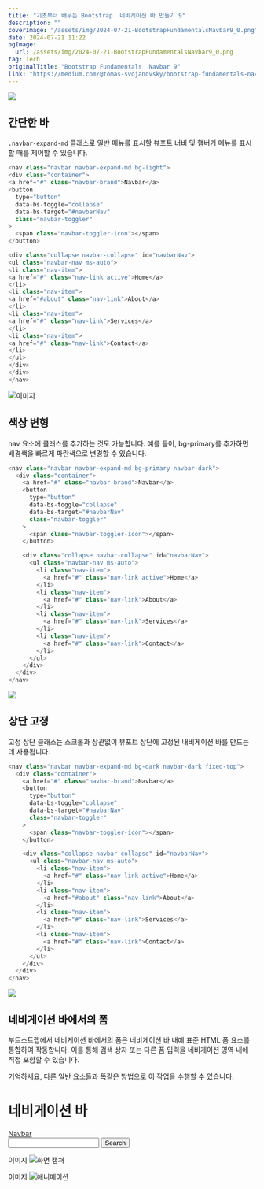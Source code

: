 ```yaml
---
title: "기초부터 배우는 Bootstrap  네비게이션 바 만들기 9"
description: ""
coverImage: "/assets/img/2024-07-21-BootstrapFundamentalsNavbar9_0.png"
date: 2024-07-21 11:22
ogImage: 
  url: /assets/img/2024-07-21-BootstrapFundamentalsNavbar9_0.png
tag: Tech
originalTitle: "Bootstrap Fundamentals  Navbar 9"
link: "https://medium.com/@tomas-svojanovsky/bootstrap-fundamentals-navbar-9-54187ff0f604"
---
```



<img src="/assets/img/2024-07-21-BootstrapFundamentalsNavbar9_0.png" />

## 간단한 바

`.navbar-expand-md` 클래스로 일반 메뉴를 표시할 뷰포트 너비 및 햄버거 메뉴를 표시할 때를 제어할 수 있습니다.

```js
<nav class="navbar navbar-expand-md bg-light">
<div class="container">
<a href="#" class="navbar-brand">Navbar</a>
<button
  type="button"
  data-bs-toggle="collapse"
  data-bs-target="#navbarNav"
  class="navbar-toggler"
>
  <span class="navbar-toggler-icon"></span>
</button>

<div class="collapse navbar-collapse" id="navbarNav">
<ul class="navbar-nav ms-auto">
<li class="nav-item">
<a href="#" class="nav-link active">Home</a>
</li>
<li class="nav-item">
<a href="#about" class="nav-link">About</a>
</li>
<li class="nav-item">
<a href="#" class="nav-link">Services</a>
</li>
<li class="nav-item">
<a href="#" class="nav-link">Contact</a>
</li>
</ul>
</div>
</div>
</nav>
```

<div class="content-ad"></div>


![이미지](/assets/img/2024-07-21-BootstrapFundamentalsNavbar9_1.png)

## 색상 변형

nav 요소에 클래스를 추가하는 것도 가능합니다. 예를 들어, bg-primary를 추가하면 배경색을 빠르게 파란색으로 변경할 수 있습니다.

```js
<nav class="navbar navbar-expand-md bg-primary navbar-dark">
  <div class="container">
    <a href="#" class="navbar-brand">Navbar</a>
    <button
      type="button"
      data-bs-toggle="collapse"
      data-bs-target="#navbarNav"
      class="navbar-toggler"
    >
      <span class="navbar-toggler-icon"></span>
    </button>

    <div class="collapse navbar-collapse" id="navbarNav">
      <ul class="navbar-nav ms-auto">
        <li class="nav-item">
          <a href="#" class="nav-link active">Home</a>
        </li>
        <li class="nav-item">
          <a href="#" class="nav-link">About</a>
        </li>
        <li class="nav-item">
          <a href="#" class="nav-link">Services</a>
        </li>
        <li class="nav-item">
          <a href="#" class="nav-link">Contact</a>
        </li>
      </ul>
    </div>
  </div>
</nav>
```


<div class="content-ad"></div>


![](/assets/img/2024-07-21-BootstrapFundamentalsNavbar9_2.png)

## 상단 고정

고정 상단 클래스는 스크롤과 상관없이 뷰포트 상단에 고정된 내비게이션 바를 만드는 데 사용됩니다.

```js
<nav class="navbar navbar-expand-md bg-dark navbar-dark fixed-top">
  <div class="container">
    <a href="#" class="navbar-brand">Navbar</a>
    <button
      type="button"
      data-bs-toggle="collapse"
      data-bs-target="#navbarNav"
      class="navbar-toggler"
    >
      <span class="navbar-toggler-icon"></span>
    </button>

    <div class="collapse navbar-collapse" id="navbarNav">
      <ul class="navbar-nav ms-auto">
        <li class="nav-item">
          <a href="#" class="nav-link active">Home</a>
        </li>
        <li class="nav-item">
          <a href="#about" class="nav-link">About</a>
        </li>
        <li class="nav-item">
          <a href="#" class="nav-link">Services</a>
        </li>
        <li class="nav-item">
          <a href="#" class="nav-link">Contact</a>
        </li>
      </ul>
    </div>
  </div>
</nav>
```

<div class="content-ad"></div>

<img src="/assets/img/2024-07-21-BootstrapFundamentalsNavbar9_3.png" />

## 네비게이션 바에서의 폼

부트스트랩에서 네비게이션 바에서의 폼은 네비게이션 바 내에 표준 HTML 폼 요소를 통합하여 작동합니다. 이를 통해 검색 상자 또는 다른 폼 입력을 네비게이션 영역 내에 직접 포함할 수 있습니다.

기억하세요, 다른 일반 요소들과 똑같은 방법으로 이 작업을 수행할 수 있습니다.

<div class="content-ad"></div>


# 네비게이션 바


<nav class="navbar navbar-expand-md bg-warning">
  <div class="container">
    <a href="#" class="navbar-brand">Navbar</a>
    <form class="d-flex" role="search">
      <input type="text" class="form-control me-2" />
      <button class="btn btn-dark">Search</button>
    </form>
  </div>
</nav>


이미지
![화면 캡쳐](/assets/img/2024-07-21-BootstrapFundamentalsNavbar9_4.png)


이미지
![애니메이션](https://miro.medium.com/v2/resize:fit:400/0*vxGO68y7ufKlz9Tl.gif)
